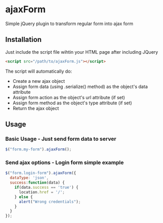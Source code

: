# ajaxForm
Simple jQuery plugin to transform regular form into ajax form
## Installation
Just include the script file wihtin your HTML page after including JQuery
```html
<script src="/path/to/ajaxForm.js"></script>
```

The script will automatically do:
- Create a new ajax object
- Assign form data (using .serialize() method) as the object's data attribute
- Assign form action as the object's url attribute (if set)
- Assign form method as the object's type attribute (if set)
- Return the ajax object

## Usage
### Basic Usage - Just send form data to server
```javascript
$("form.my-form").ajaxForm();
```

### Send ajax options - Login form simple example
```javascript
$("form.login-form").ajaxForm({
  dataType: 'json',
  success:function(data) {
    if(data.success == 'true') {
      location.href = '/';
    } else {
      alert("Wrong credentials");
    }
  }
});
```

